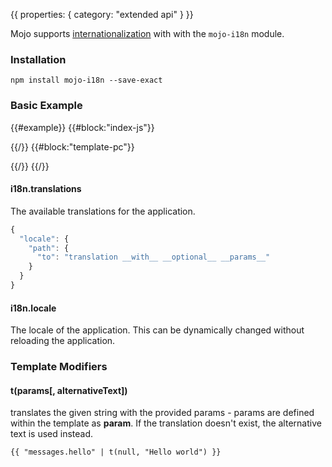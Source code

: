 {{
  properties: {
    category: "extended api"
  }
}}


Mojo supports [internationalization](http://en.wikipedia.org/wiki/Internationalization_and_localization) with with the `mojo-i18n` module. 

### Installation

```
npm install mojo-i18n --save-exact
```

### Basic Example

{{#example}}
{{#block:"index-js"}}
<!--
var Application = require("mojo-application"),
paperclip       = require("mojo-paperclip"),
views           = require("mojo-views@0.2.x"),
i18n            = require("mojo-i18n");


var MyApplication = Application.extend({
  plugins: [
    views,
    paperclip,
    i18n
  ]
});

var app = new MyApplication();

app.i18n.setProperties({
  locale: "es-es",
  translations: {
    "es-es": {
      languages: {
        "en-us": "Inglés",
        "es-es": "español"
      },
      home: {
        welcome: "Bienvenidos a mi página impresionante!",
        goodToSeeYou: "Me alegro de verte de nuevo __name__.",
        translateTo: "traducir en __language__"
      }
    },
    "en-us": {
      languages: {
        "es-es": "Spanish",
        "en-us": "English"
      },
      home: {
        welcome: "Welcome to my awesome web page!",
        goodToSeeYou: "Good to see you again, __name__.",
        translateTo: "translate to __language__"
      }
    }
  }
});

var HelloView = views.Base.extend({
  paper: require("./template.pc")
});


preview.element.appendChild(new HelloView({ 
  name: "liam neeson",
  setLocale: function (locale) {
    this.application.i18n.set("locale", locale);
  }
}, app).render());
-->
{{/}}
{{#block:"template-pc"}}
<!--
<div style="font-family: 'Comic Sans MS', cursive, sans-serif; color: #FF00FF; background-image: url('http://www.geocities.ws/dopeycodes/backgrounds/stars-bb.gif'); background-color: #000;">
  <h2 style="font-family: 'Comic Sans MS', cursive, sans-serif;">{{ "home.welcome" | t}}</h2>
  <p>{{ "home.goodToSeeYou" | t({ name: name }) }}</p>

  <input 
    type="submit" 
    class="btn btn-default" 
    value="{{ 
      'home.translateTo' | t({ 
        language: "languages.en-us" | t
      })
    }}" data-bind="{{ onClick: setLocale('en-us') }}"></input> 


  <input 
    type="submit" 
    class="btn btn-default" 
    value="{{ 
      'home.translateTo' | t({ 
        language: "languages.es-es" | t
      })
    }}" data-bind="{{ onClick: setLocale('es-es') }}"></input>

</div>
-->
{{/}}
{{/}}

#### i18n.translations

The available translations for the application.

```javascript
{
  "locale": {
    "path": {
      "to": "translation __with__ __optional__ __params__"
    }
  }
}
```

#### i18n.locale

The locale of the application. This can be dynamically changed without reloading the application.

### Template Modifiers

#### t(params[, alternativeText])

translates the given string with the provided params - params are defined within the template as __param__. If the translation doesn't exist, the alternative text is used instead.

<!-- TODO - show real example here -->

```html
{{ "messages.hello" | t(null, "Hello world") }}
```

